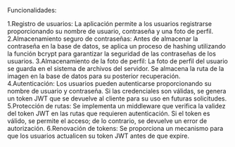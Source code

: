 Funcionalidades:

1.Registro de usuarios: La aplicación permite a los usuarios registrarse proporcionando su nombre de usuario, contraseña y una foto de perfil.
2.Almacenamiento seguro de contraseñas: Antes de almacenar la contraseña en la base de datos, se aplica un proceso de hashing utilizando la función bcrypt para garantizar la seguridad de las contraseñas de los usuarios.
3.Almacenamiento de la foto de perfil: La foto de perfil del usuario se guarda en el sistema de archivos del servidor. Se almacena la ruta de la imagen en la base de datos para su posterior recuperación.
4.Autenticación: Los usuarios pueden autenticarse proporcionando su nombre de usuario y contraseña. Si las credenciales son válidas, se genera un token JWT que se devuelve al cliente para su uso en futuras solicitudes.
5.Protección de rutas: Se implementa un middleware que verifica la validez del token JWT en las rutas que requieren autenticación. Si el token es válido, se permite el acceso; de lo contrario, se devuelve un error de autorización.
6.Renovación de tokens: Se proporciona un mecanismo para que los usuarios actualicen su token JWT antes de que expire.

